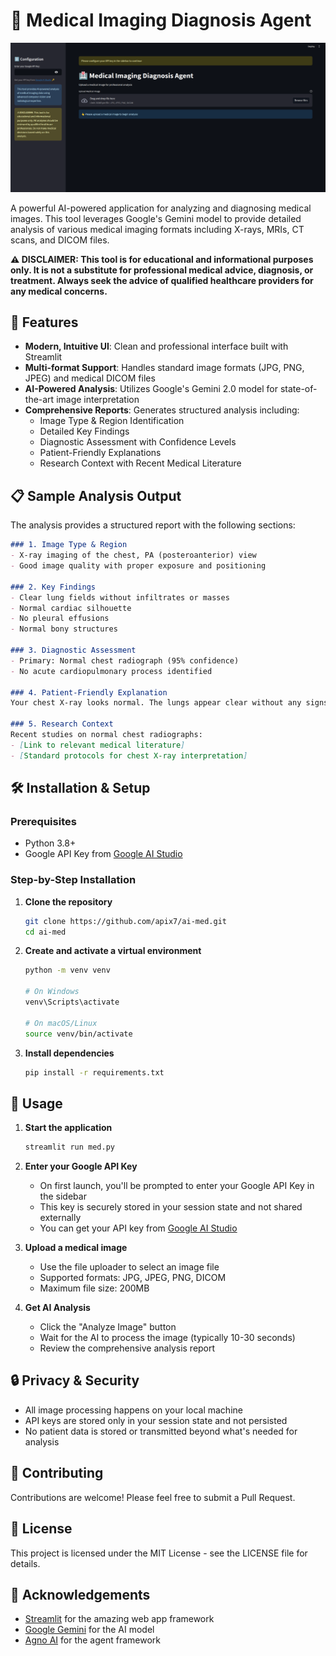 # 🏥 Medical Imaging Diagnosis Agent

![Medical Imaging Application Screenshot](image.png)

A powerful AI-powered application for analyzing and diagnosing medical images. This tool leverages Google's Gemini model to provide detailed analysis of various medical imaging formats including X-rays, MRIs, CT scans, and DICOM files.

**⚠️ DISCLAIMER: This tool is for educational and informational purposes only. It is not a substitute for professional medical advice, diagnosis, or treatment. Always seek the advice of qualified healthcare providers for any medical concerns.**

## 🌟 Features

- **Modern, Intuitive UI**: Clean and professional interface built with Streamlit
- **Multi-format Support**: Handles standard image formats (JPG, PNG, JPEG) and medical DICOM files
- **AI-Powered Analysis**: Utilizes Google's Gemini 2.0 model for state-of-the-art image interpretation
- **Comprehensive Reports**: Generates structured analysis including:
  - Image Type & Region Identification
  - Detailed Key Findings
  - Diagnostic Assessment with Confidence Levels
  - Patient-Friendly Explanations
  - Research Context with Recent Medical Literature

## 📋 Sample Analysis Output

The analysis provides a structured report with the following sections:

```markdown
### 1. Image Type & Region
- X-ray imaging of the chest, PA (posteroanterior) view
- Good image quality with proper exposure and positioning

### 2. Key Findings
- Clear lung fields without infiltrates or masses
- Normal cardiac silhouette
- No pleural effusions
- Normal bony structures

### 3. Diagnostic Assessment
- Primary: Normal chest radiograph (95% confidence)
- No acute cardiopulmonary process identified

### 4. Patient-Friendly Explanation
Your chest X-ray looks normal. The lungs appear clear without any signs of infection or fluid...

### 5. Research Context
Recent studies on normal chest radiographs:
- [Link to relevant medical literature]
- [Standard protocols for chest X-ray interpretation]
```

## 🛠️ Installation & Setup

### Prerequisites
- Python 3.8+
- Google API Key from [Google AI Studio](https://aistudio.google.com/apikey)

### Step-by-Step Installation

1. **Clone the repository**
   ```bash
   git clone https://github.com/apix7/ai-med.git
   cd ai-med
   ```

2. **Create and activate a virtual environment**
   ```bash
   python -m venv venv
   
   # On Windows
   venv\Scripts\activate
   
   # On macOS/Linux
   source venv/bin/activate
   ```

3. **Install dependencies**
   ```bash
   pip install -r requirements.txt
   ```

## 🚀 Usage

1. **Start the application**
   ```bash
   streamlit run med.py
   ```

2. **Enter your Google API Key**
   - On first launch, you'll be prompted to enter your Google API Key in the sidebar
   - This key is securely stored in your session state and not shared externally
   - You can get your API key from [Google AI Studio](https://aistudio.google.com/apikey)

3. **Upload a medical image**
   - Use the file uploader to select an image file
   - Supported formats: JPG, JPEG, PNG, DICOM
   - Maximum file size: 200MB
   
4. **Get AI Analysis**
   - Click the "Analyze Image" button
   - Wait for the AI to process the image (typically 10-30 seconds)
   - Review the comprehensive analysis report

## 🔒 Privacy & Security

- All image processing happens on your local machine
- API keys are stored only in your session state and not persisted
- No patient data is stored or transmitted beyond what's needed for analysis

## 🤝 Contributing

Contributions are welcome! Please feel free to submit a Pull Request.

## 📄 License

This project is licensed under the MIT License - see the LICENSE file for details.

## 🙏 Acknowledgements

- [Streamlit](https://streamlit.io/) for the amazing web app framework
- [Google Gemini](https://deepmind.google/technologies/gemini/) for the AI model
- [Agno AI](https://github.com/agnoai/agno) for the agent framework 